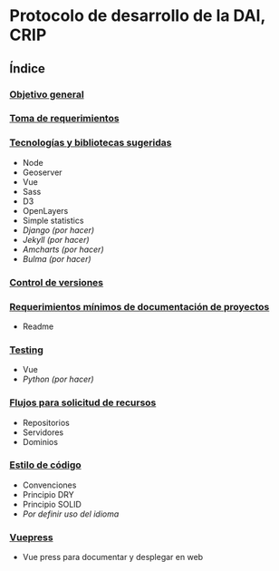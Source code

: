 # Protocolo de desarrollo de la DAI, CRIP

## Índice

### [Objetivo general](objetivo.md)

### [Toma de requerimientos](toma_de_requerimientos.md)

### [Tecnologías y bibliotecas sugeridas](tecnologias_y_bibliotecas.md)
* Node
* Geoserver
* Vue
* Sass
* D3
* OpenLayers
* Simple statistics
* *Django (por hacer)*
* *Jekyll (por hacer)*
* *Amcharts (por hacer)*
* *Bulma (por hacer)*

### [Control de versiones](control_versiones.md)

### [Requerimientos mínimos de documentación de proyectos](documentacion_de_proyectos.md)
* Readme

### [Testing](testing.md)
* Vue
* *Python (por hacer)*

### [Flujos para solicitud de recursos](solicitud_de_recursos.md)
* Repositorios
* Servidores
* Dominios

### [Estilo de código](estilo_de_codigo.md)
* Convenciones
* Principio DRY
* Principio SOLID
* *Por definir uso del idioma*


### [Vuepress](instructivos/vuepress-para-documentacion.md)
* Vue press para documentar y desplegar en web

